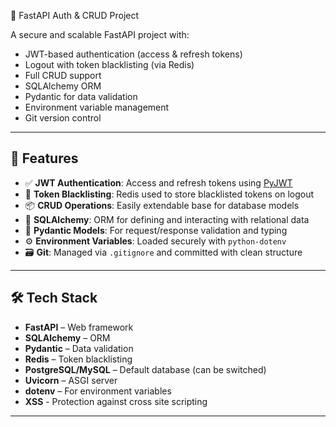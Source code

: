 🍃 FastAPI Auth & CRUD Project

A secure and scalable FastAPI project with:

- JWT-based authentication (access & refresh tokens)
- Logout with token blacklisting (via Redis)
- Full CRUD support
- SQLAlchemy ORM
- Pydantic for data validation
- Environment variable management
- Git version control

---

## 🚀 Features

- ✅ **JWT Authentication**: Access and refresh tokens using [PyJWT](https://pyjwt.readthedocs.io/)
- 🔐 **Token Blacklisting**: Redis used to store blacklisted tokens on logout
- 📦 **CRUD Operations**: Easily extendable base for database models
- 🧩 **SQLAlchemy**: ORM for defining and interacting with relational data
- 📜 **Pydantic Models**: For request/response validation and typing
- ⚙️ **Environment Variables**: Loaded securely with `python-dotenv`
- 🗃️ **Git**: Managed via `.gitignore` and committed with clean structure

---

## 🛠️ Tech Stack

- **FastAPI** – Web framework
- **SQLAlchemy** – ORM
- **Pydantic** – Data validation
- **Redis** – Token blacklisting
- **PostgreSQL/MySQL** – Default database (can be switched)
- **Uvicorn** – ASGI server
- **dotenv** – For environment variables
- **XSS** - Protection against cross site scripting

---
